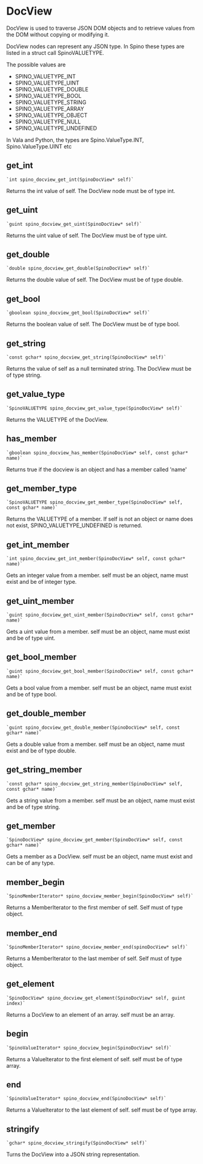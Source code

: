 # DocView

DocView is used to traverse JSON DOM objects and to retrieve values from the DOM without copying or modifying it. 

DocView nodes can represent any JSON type. In Spino these types are listed in a struct call SpinoVALUETYPE. 

The possible values are

* SPINO_VALUETYPE_INT
* SPINO_VALUETYPE_UINT
* SPINO_VALUETYPE_DOUBLE
* SPINO_VALUETYPE_BOOL
* SPINO_VALUETYPE_STRING
* SPINO_VALUETYPE_ARRAY
* SPINO_VALUETYPE_OBJECT
* SPINO_VALUETYPE_NULL
* SPINO_VALUETYPE_UNDEFINED

In Vala and Python, the types are Spino.ValueType.INT, Spino.ValueType.UINT etc

## get_int

    `int spino_docview_get_int(SpinoDocView* self)`

Returns the int value of self. The DocView node must be of type int.

## get_uint

    `guint spino_docview_get_uint(SpinoDocView* self)`

Returns the uint value of self. The DocView must be of type uint.

## get_double

    `double spino_docview_get_double(SpinoDocView* self)`

Returns the double value of self. The DocView must be of type double.

## get_bool

    `gboolean spino_docview_get_bool(SpinoDocView* self)`

Returns the boolean value of self. The DocView must be of type bool.

## get_string

    `const gchar* spino_docview_get_string(SpinoDocView* self)`

Returns the value of self as a null terminated string. The DocView must be of type string.

## get_value_type

    `SpinoVALUETYPE spino_docview_get_value_type(SpinoDocView* self)`

Returns the VALUETYPE of the DocView.

## has_member

    `gboolean spino_docview_has_member(SpinoDocView* self, const gchar* name)`

Returns true if the docview is an object and has a member called 'name'

## get_member_type

    `SpinoVALUETYPE spino_docview_get_member_type(SpinoDocView* self, const gchar* name)`

Returns the VALUETYPE of a member. If self is not an object or name does not exist, SPINO_VALUETYPE_UNDEFINED is returned.

## get_int_member

    `int spino_docview_get_int_member(SpinoDocView* self, const gchar* name)`

Gets an integer value from a member. self must be an object, name must exist and be of integer type.

## get_uint_member

    `guint spino_docview_get_uint_member(SpinoDocView* self, const gchar* name)`

Gets a uint value from a member. self must be an object, name must exist and be of type uint.

## get_bool_member

    `guint spino_docview_get_bool_member(SpinoDocView* self, const gchar* name)`

Gets a bool value from a member. self must be an object, name must exist and be of type bool.

## get_double_member

    `guint spino_docview_get_double_member(SpinoDocView* self, const gchar* name)`

Gets a double value from a member. self must be an object, name must exist and be of type double.

## get_string_member

    `const gchar* spino_docview_get_string_member(SpinoDocView* self, const gchar* name)`

Gets a string value from a member. self must be an object, name must exist and be of type string.

## get_member

    `SpinoDocView* spino_docview_get_member(SpinoDocView* self, const gchar* name)`

Gets a member as a DocView. self must be an object, name must exist and can be of any type. 

## member_begin

    `SpinoMemberIterator* spino_docview_member_begin(SpinoDocView* self)`

Returns a MemberIterator to the first member of self. Self must of type object. 

## member_end

    `SpinoMemberIterator* spino_docview_member_end(spinoDocView* self)`

Returns a MemberIterator to the last member of self. Self must of type object.

## get_element

    `SpinoDocView* spino_docview_get_element(SpinoDocView* self, guint index)`

Returns a DocView to an element of an array. self must be an array.

## begin

    `SpinoValueIterator* spino_docview_begin(SpinoDocView* self)`

Returns a ValueIterator to the first element of self. self must be of type array.

## end

    `SpinoValueIterator* spino_docview_end(SpinoDocView* self)`

Returns a ValueIterator to the last element of self. self must be of type array.

## stringify

    `gchar* spino_docview_stringify(SpinoDocView* self)`

Turns the DocView into a JSON string representation.




